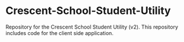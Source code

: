 Crescent-School-Student-Utility
===============================

Repository for the Crescent School Student Utility (v2). This repository includes code for the client side application.
